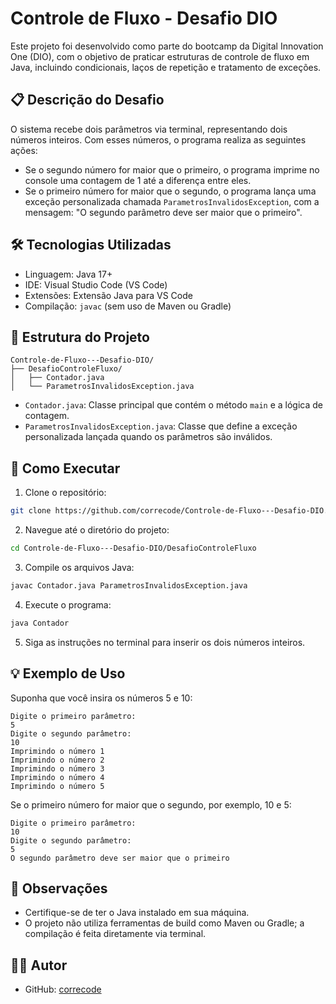 
# Controle de Fluxo - Desafio DIO

Este projeto foi desenvolvido como parte do bootcamp da Digital Innovation One (DIO), com o objetivo de praticar estruturas de controle de fluxo em Java, incluindo condicionais, laços de repetição e tratamento de exceções.

## 📋 Descrição do Desafio

O sistema recebe dois parâmetros via terminal, representando dois números inteiros. Com esses números, o programa realiza as seguintes ações:

- Se o segundo número for maior que o primeiro, o programa imprime no console uma contagem de 1 até a diferença entre eles.
- Se o primeiro número for maior que o segundo, o programa lança uma exceção personalizada chamada `ParametrosInvalidosException`, com a mensagem: "O segundo parâmetro deve ser maior que o primeiro".

## 🛠️ Tecnologias Utilizadas

- Linguagem: Java 17+
- IDE: Visual Studio Code (VS Code)
- Extensões: Extensão Java para VS Code
- Compilação: `javac` (sem uso de Maven ou Gradle)

## 📁 Estrutura do Projeto

```
Controle-de-Fluxo---Desafio-DIO/
├── DesafioControleFluxo/
│   ├── Contador.java
│   └── ParametrosInvalidosException.java
```

- `Contador.java`: Classe principal que contém o método `main` e a lógica de contagem.
- `ParametrosInvalidosException.java`: Classe que define a exceção personalizada lançada quando os parâmetros são inválidos.

## 🚀 Como Executar

1. Clone o repositório:

```bash
git clone https://github.com/correcode/Controle-de-Fluxo---Desafio-DIO.git
```

2. Navegue até o diretório do projeto:

```bash
cd Controle-de-Fluxo---Desafio-DIO/DesafioControleFluxo
```

3. Compile os arquivos Java:

```bash
javac Contador.java ParametrosInvalidosException.java
```

4. Execute o programa:

```bash
java Contador
```

5. Siga as instruções no terminal para inserir os dois números inteiros.

## 💡 Exemplo de Uso

Suponha que você insira os números 5 e 10:

```
Digite o primeiro parâmetro:
5
Digite o segundo parâmetro:
10
Imprimindo o número 1
Imprimindo o número 2
Imprimindo o número 3
Imprimindo o número 4
Imprimindo o número 5
```

Se o primeiro número for maior que o segundo, por exemplo, 10 e 5:

```
Digite o primeiro parâmetro:
10
Digite o segundo parâmetro:
5
O segundo parâmetro deve ser maior que o primeiro
```

## 📌 Observações

- Certifique-se de ter o Java instalado em sua máquina.
- O projeto não utiliza ferramentas de build como Maven ou Gradle; a compilação é feita diretamente via terminal.

## 👨‍💻 Autor

- GitHub: [correcode](https://github.com/correcode)
